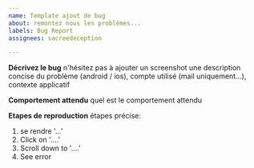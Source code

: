 ```yaml
---
name: Template ajout de bug
about: remontez nous les problèmes...
labels: Bug Report
assignees: sacreedeception

---
```


**Décrivez le bug**
n'hésitez pas à ajouter un screenshot
une description concise du problème (android / ios), compte utilisé (mail uniquement...), contexte applicatif

**Comportement attendu**
quel est le comportement attendu

**Etapes de reproduction**
étapes précise:
1. se rendre '...'
2. Click on '....'
3. Scroll down to '....'
4. See error
